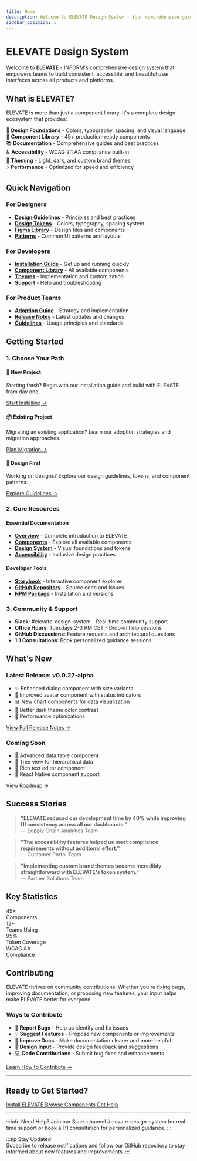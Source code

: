 ```yaml
---
title: Home
description: Welcome to ELEVATE Design System - Your comprehensive guide to building consistent, accessible interfaces
sidebar_position: 1
---
```


# ELEVATE Design System

Welcome to **ELEVATE** - INFORM's comprehensive design system that empowers teams to build consistent, accessible, and beautiful user interfaces across all products and platforms.

## What is ELEVATE?

ELEVATE is more than just a component library. It's a complete design ecosystem that provides:

🎨 **Design Foundations** - Colors, typography, spacing, and visual language  
🧩 **Component Library** - 45+ production-ready components  
📚 **Documentation** - Comprehensive guides and best practices  
♿ **Accessibility** - WCAG 2.1 AA compliance built-in  
🌙 **Theming** - Light, dark, and custom brand themes  
⚡ **Performance** - Optimized for speed and efficiency  

## Quick Navigation

### For Designers
- **[Design Guidelines](/docs/guidelines)** - Principles and best practices
- **[Design Tokens](/docs/design)** - Colors, typography, spacing system  
- **[Figma Library](https://figma.com/elevate)** - Design files and components
- **[Patterns](/docs/patterns)** - Common UI patterns and layouts

### For Developers
- **[Installation Guide](/docs/home/installation)** - Get up and running quickly
- **[Component Library](/docs/components)** - All available components
- **[Themes](/docs/home/themes)** - Implementation and customization
- **[Support](/docs/home/support)** - Help and troubleshooting

### For Product Teams
- **[Adoption Guide](/docs/home/adoption)** - Strategy and implementation  
- **[Release Notes](/docs/home/releases)** - Latest updates and changes
- **[Guidelines](/docs/guidelines)** - Usage principles and standards

## Getting Started

### 1. Choose Your Path

<div className="elvt-path-cards">
  <div className="elvt-path-card elvt-path-card--primary">
    <h4>🚀 New Project</h4>
    <p>Starting fresh? Begin with our installation guide and build with ELEVATE from day one.</p>
    <a href="/docs/home/installation">Start Installing →</a>
  </div>
  
  <div className="elvt-path-card elvt-path-card--success">
    <h4>📦 Existing Project</h4>
    <p>Migrating an existing application? Learn our adoption strategies and migration approaches.</p>
    <a href="/docs/home/adoption">Plan Migration →</a>
  </div>
  
  <div className="elvt-path-card elvt-path-card--purple">
    <h4>🎨 Design First</h4>
    <p>Working on designs? Explore our design guidelines, tokens, and component patterns.</p>
    <a href="/docs/guidelines">Explore Guidelines →</a>
  </div>
</div>

### 2. Core Resources

#### Essential Documentation
- **[Overview](/docs/home/overview)** - Complete introduction to ELEVATE
- **[Components](/docs/components)** - Explore all available components  
- **[Design System](/docs/design)** - Visual foundations and tokens
- **[Accessibility](/docs/guidelines/accessibility)** - Inclusive design practices

#### Developer Tools
- **[Storybook](https://elevate-core-ui.inform-cloud.io)** - Interactive component explorer
- **[GitHub Repository](https://github.com/inform-elevate/elevate-ds)** - Source code and issues
- **[NPM Package](https://npmjs.com/package/@inform-elevate/elevate-core-ui)** - Installation and versions

### 3. Community & Support

- **Slack**: #elevate-design-system - Real-time community support
- **Office Hours**: Tuesdays 2-3 PM CET - Drop-in help sessions  
- **GitHub Discussions**: Feature requests and architectural questions
- **1:1 Consultations**: Book personalized guidance sessions

## What's New

### Latest Release: v0.0.27-alpha
- ✨ Enhanced dialog component with size variants
- 🎨 Improved avatar component with status indicators  
- 📊 New chart components for data visualization
- 🌙 Better dark theme color contrast
- 🚀 Performance optimizations

[View Full Release Notes →](/docs/home/releases)

### Coming Soon
- 📅 Advanced data table component
- 🌳 Tree view for hierarchical data  
- 📝 Rich text editor component
- 📱 React Native component support

[View Roadmap →](/docs/home/releases#roadmap)

## Success Stories

> **"ELEVATE reduced our development time by 40% while improving UI consistency across all our dashboards."**  
> — Supply Chain Analytics Team

> **"The accessibility features helped us meet compliance requirements without additional effort."**  
> — Customer Portal Team

> **"Implementing custom brand themes became incredibly straightforward with ELEVATE's token system."**  
> — Partner Solutions Team

## Key Statistics

<div className="elvt-stats-grid">
  <div className="elvt-stat">
    <div className="elvt-stat-number elvt-stat-number--primary">45+</div>
    <div className="elvt-stat-label">Components</div>
  </div>
  <div className="elvt-stat">
    <div className="elvt-stat-number elvt-stat-number--success">12+</div>
    <div className="elvt-stat-label">Teams Using</div>
  </div>
  <div className="elvt-stat">
    <div className="elvt-stat-number elvt-stat-number--warning">95%</div>
    <div className="elvt-stat-label">Token Coverage</div>
  </div>
  <div className="elvt-stat">
    <div className="elvt-stat-number elvt-stat-number--error">WCAG AA</div>
    <div className="elvt-stat-label">Compliance</div>
  </div>
</div>

## Contributing

ELEVATE thrives on community contributions. Whether you're fixing bugs, improving documentation, or proposing new features, your input helps make ELEVATE better for everyone.

### Ways to Contribute
- 🐛 **Report Bugs** - Help us identify and fix issues
- 💡 **Suggest Features** - Propose new components or improvements  
- 📝 **Improve Docs** - Make documentation clearer and more helpful
- 🎨 **Design Input** - Provide design feedback and suggestions
- 💻 **Code Contributions** - Submit bug fixes and enhancements

[Learn How to Contribute →](https://github.com/inform-elevate/elevate-ds/blob/main/CONTRIBUTING.md)

---

## Ready to Get Started?

<div className="elvt-action-buttons">
  <a href="/docs/home/installation" className="elvt-button-primary">
    Install ELEVATE
  </a>
  <a href="/docs/components" className="elvt-button-secondary">
    Browse Components
  </a>
  <a href="/docs/home/support" className="elvt-button-tertiary">
    Get Help
  </a>
</div>

---

:::info Need Help?
Join our Slack channel #elevate-design-system for real-time support or book a 1:1 consultation for personalized guidance.
:::

:::tip Stay Updated  
Subscribe to release notifications and follow our GitHub repository to stay informed about new features and improvements.
:::